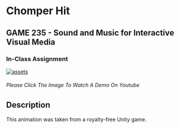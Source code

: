 # Chomper Hit
## GAME 235 - Sound and Music for Interactive Visual Media  
### In-Class Assignment

[![assets](https://github.com/andraiorgules/ChomperHit/blob/main/assets/ChomperHitThumbnail.png)](https://youtu.be/PnSAo1Xrsbo)
###### Please Click The Image To Watch A Demo On Youtube

## Description 
This animation was taken from a royalty-free Unity game. 
